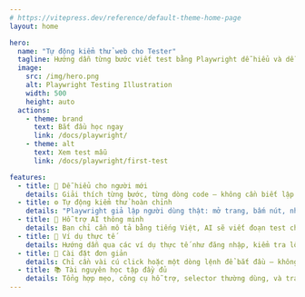```yaml
---
# https://vitepress.dev/reference/default-theme-home-page
layout: home

hero:
  name: "Tự động kiểm thử web cho Tester"
  tagline: Hướng dẫn từng bước viết test bằng Playwright dễ hiểu và dễ thực hành
  image:
    src: /img/hero.png
    alt: Playwright Testing Illustration
    width: 500
    height: auto
  actions:
    - theme: brand
      text: Bắt đầu học ngay
      link: /docs/playwright/
    - theme: alt
      text: Xem test mẫu
      link: /docs/playwright/first-test

features:
  - title: 🧠 Dễ hiểu cho người mới
    details: Giải thích từng bước, từng dòng code – không cần biết lập trình vẫn có thể làm được.
  - title: ⚙️ Tự động kiểm thử hoàn chỉnh
    details: "Playwright giả lập người dùng thật: mở trang, bấm nút, nhập liệu, kiểm tra nội dung."
  - title: 🤖 Hỗ trợ AI thông minh
    details: Bạn chỉ cần mô tả bằng tiếng Việt, AI sẽ viết đoạn test cho bạn – nhanh và chính xác.
  - title: 🧪 Ví dụ thực tế
    details: Hướng dẫn qua các ví dụ thực tế như đăng nhập, kiểm tra lỗi, chuyển trang, v.v.
  - title: 🧰 Cài đặt đơn giản
    details: Chỉ cần vài cú click hoặc một dòng lệnh để bắt đầu – không cần cấu hình phức tạp.
  - title: 📚 Tài nguyên học tập đầy đủ
    details: Tổng hợp mẹo, công cụ hỗ trợ, selector thường dùng, và trang tham khảo chính thức.
---
```


